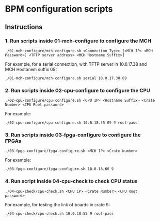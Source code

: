 # BPM configuration scripts

## Instructions

### 1. Run scripts inside 01-mch-configure to configure the MCH

    ./01-mch-configure/mch-configure.sh <Connection Type> [<MCH IP> <MCH Password>] <TFTP server address> <MCH Hostname Suffix>]

For example, for a serial connection, with TFTP server in 10.0.17.38 and MCH Hostanem suffix 09:

    ./01-mch-configure/mch-configure.sh serial 10.0.17.38 09

### 2. Run scripts inside 02-cpu-configure to configure the CPU

    ./02-cpu-configure/cpu-configure.sh <CPU IP> <Hostname Suffix> <Crate Number> <CPU Root password>

For example:

    ./02-cpu-configure/cpu-configure.sh 10.0.18.55 09 9 root-pass

### 3. Run scripts inside 03-fpga-configure to configure the FPGAs

    ./03-fpga-configure/fpga-configure.sh <MCH IP> <Crate Number>

For example:

    ./03-fpga-configure/fpga-configure.sh 10.0.18.60 9

### 4. Run script inside 04-cpu-check to check CPU status

    ./04-cpu-check/cpu-check.sh <CPU IP> <Crate Number> <CPU Root password>

For example, for testing the link of boards in crate 9:

    ./04-cpu-check/cpu-check.sh 10.0.18.55 9 root-pass
